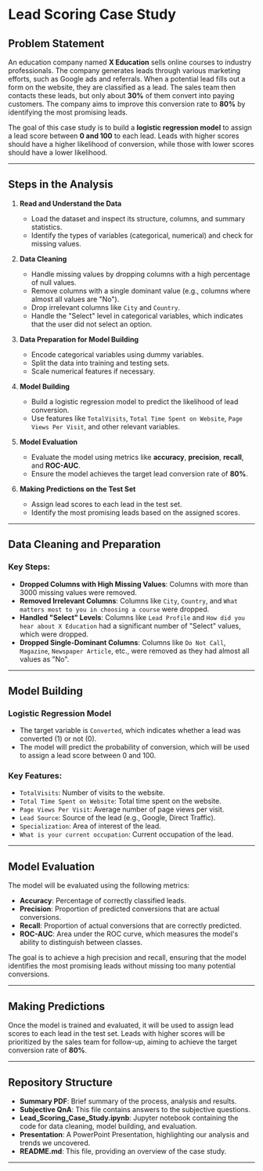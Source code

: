 # Lead Scoring Case Study

## Problem Statement

An education company named **X Education** sells online courses to industry professionals. The company generates leads through various marketing efforts, such as Google ads and referrals. When a potential lead fills out a form on the website, they are classified as a lead. The sales team then contacts these leads, but only about **30%** of them convert into paying customers. The company aims to improve this conversion rate to **80%** by identifying the most promising leads.

The goal of this case study is to build a **logistic regression model** to assign a lead score between **0 and 100** to each lead. Leads with higher scores should have a higher likelihood of conversion, while those with lower scores should have a lower likelihood.

---

## Steps in the Analysis

1. **Read and Understand the Data**
   - Load the dataset and inspect its structure, columns, and summary statistics.
   - Identify the types of variables (categorical, numerical) and check for missing values.

2. **Data Cleaning**
   - Handle missing values by dropping columns with a high percentage of null values.
   - Remove columns with a single dominant value (e.g., columns where almost all values are "No").
   - Drop irrelevant columns like `City` and `Country`.
   - Handle the "Select" level in categorical variables, which indicates that the user did not select an option.

3. **Data Preparation for Model Building**
   - Encode categorical variables using dummy variables.
   - Split the data into training and testing sets.
   - Scale numerical features if necessary.

4. **Model Building**
   - Build a logistic regression model to predict the likelihood of lead conversion.
   - Use features like `TotalVisits`, `Total Time Spent on Website`, `Page Views Per Visit`, and other relevant variables.

5. **Model Evaluation**
   - Evaluate the model using metrics like **accuracy**, **precision**, **recall**, and **ROC-AUC**.
   - Ensure the model achieves the target lead conversion rate of **80%**.

6. **Making Predictions on the Test Set**
   - Assign lead scores to each lead in the test set.
   - Identify the most promising leads based on the assigned scores.

---

## Data Cleaning and Preparation

### Key Steps:
- **Dropped Columns with High Missing Values**: Columns with more than 3000 missing values were removed.
- **Removed Irrelevant Columns**: Columns like `City`, `Country`, and `What matters most to you in choosing a course` were dropped.
- **Handled "Select" Levels**: Columns like `Lead Profile` and `How did you hear about X Education` had a significant number of "Select" values, which were dropped.
- **Dropped Single-Dominant Columns**: Columns like `Do Not Call`, `Magazine`, `Newspaper Article`, etc., were removed as they had almost all values as "No".

---

## Model Building

### Logistic Regression Model
- The target variable is `Converted`, which indicates whether a lead was converted (1) or not (0).
- The model will predict the probability of conversion, which will be used to assign a lead score between 0 and 100.

### Key Features:
- `TotalVisits`: Number of visits to the website.
- `Total Time Spent on Website`: Total time spent on the website.
- `Page Views Per Visit`: Average number of page views per visit.
- `Lead Source`: Source of the lead (e.g., Google, Direct Traffic).
- `Specialization`: Area of interest of the lead.
- `What is your current occupation`: Current occupation of the lead.

---

## Model Evaluation

The model will be evaluated using the following metrics:
- **Accuracy**: Percentage of correctly classified leads.
- **Precision**: Proportion of predicted conversions that are actual conversions.
- **Recall**: Proportion of actual conversions that are correctly predicted.
- **ROC-AUC**: Area under the ROC curve, which measures the model's ability to distinguish between classes.

The goal is to achieve a high precision and recall, ensuring that the model identifies the most promising leads without missing too many potential conversions.

---

## Making Predictions

Once the model is trained and evaluated, it will be used to assign lead scores to each lead in the test set. Leads with higher scores will be prioritized by the sales team for follow-up, aiming to achieve the target conversion rate of **80%**.

---

## Repository Structure

- **Summary PDF**: Brief summary of the process, analysis and results.
- **Subjective QnA**: This file contains answers to the subjective questions.
- **Lead_Scoring_Case_Study.ipynb**: Jupyter notebook containing the code for data cleaning, model building, and evaluation.
- **Presentation**: A PowerPoint Presentation, highlighting our analysis and trends we uncovered.
- **README.md**: This file, providing an overview of the case study.

---
